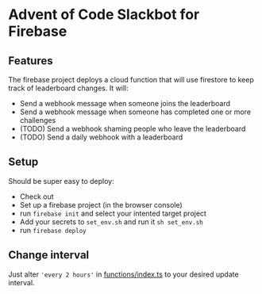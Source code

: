 # Advent of Code Slackbot for Firebase

## Features

The firebase project deploys a cloud function that will use firestore to keep track of leaderboard changes. It will:

- Send a webhook message when someone joins the leaderboard
- Send a webhook message when someone has completed one or more challenges
- (TODO) Send a webhook shaming people who leave the leaderboard
- (TODO) Send a daily webhook with a leaderboard

## Setup
Should be super easy to deploy:

- Check out
- Set up a firebase project (in the browser console)
- run `firebase init` and select your intented target project
- Add your secrets to `set_env.sh` and run it `sh set_env.sh`
- run `firebase deploy`

## Change interval

Just alter `'every 2 hours'` in [functions/index.ts]() to your desired update interval.